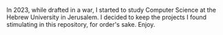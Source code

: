 In 2023, while drafted in a war, I started to study Computer Science at the Hebrew University in Jerusalem.
I decided to keep the projects I found stimulating in this repository, for order's sake.
Enjoy.
